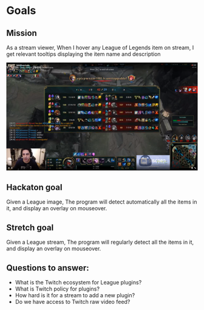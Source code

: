 # Goals

## Mission
As a stream viewer,
When I hover any League of Legends item on stream,
I get relevant tooltips displaying the item name and description

![Example image](screenshots/stream1.png)

## Hackaton goal
Given a League image,
The program will detect automatically all the items in it, and display an overlay on mouseover.

## Stretch goal
Given a League stream,
The program will regularly detect all the items in it, and display an overlay on mouseover.


## Questions to answer:

* What is the Twitch ecosystem for League plugins?
* What is Twitch policy for plugins?
* How hard is it for a stream to add a new plugin?
* Do we have access to Twitch raw video feed?
